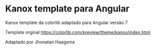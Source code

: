 # Kanox template para Angular

Kanox template da colorlib adaptado para Angular versão 7

Template orginal https://colorlib.com/preview/theme/kanox/index.html

Adaptado por Jhonatan Haagsma
